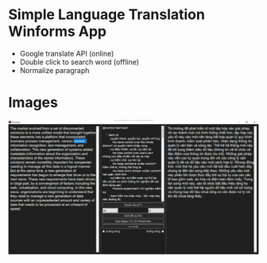 ﻿# Simple Language Translation Winforms App
- Google translate API (online)
- Double click to search word (offline)
- Normalize paragraph

# Images
<img src="./Screenshot 2024-06-10 032941.jpg">